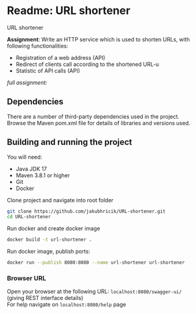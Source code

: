 # Readme: URL shortener
URL shortener

**Assignment**: Write an HTTP service which is used to shorten URLs, with following functionalities:
- Registration of a web address (API)
- Redirect of clients call according to the shortened URL-u
- Statistic of API calls (API)

*full assignment:*


## Dependencies
There are a number of third-party dependencies used in the project. Browse the Maven pom.xml file for details of libraries and versions used.

## Building and running the project
You will need:

*	Java JDK 17
*	Maven 3.8.1 or higher
*	Git
*   Docker



Clone project and navigate into root folder
```bash
git clone https://github.com/jakubhricik/URL-shortener.git
cd URL-shortener
```

Run docker and create docker image
```bash
docker build -t url-shortener .
```

Run docker image, publish ports:
```bash
docker run --publish 8080:8080 --name url-shortener url-shortener 
```

### Browser URL
Open your browser at the following URL: `localhost:8080/swagger-ui/` (giving REST interface details)      
For help navigate on `localhost:8080/help` page   